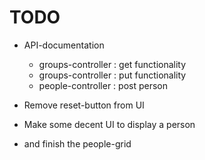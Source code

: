 # TODO

- API-documentation
  - groups-controller : get functionality
  - groups-controller : put functionality
  - people-controller : post person

- Remove reset-button from UI

- Make some decent UI to display a person
- and finish the people-grid
